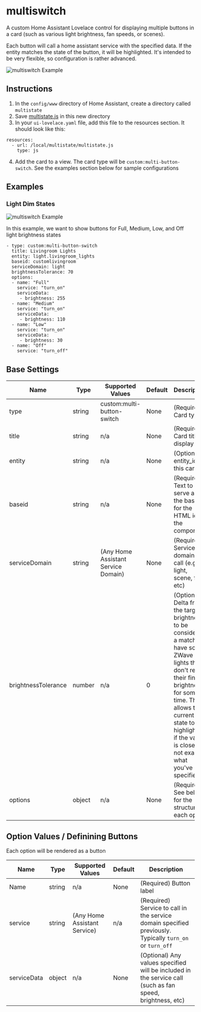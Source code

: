 # multiswitch
A custom Home Assistant Lovelace control for displaying multiple buttons in a card (such as various light brightness, fan speeds, or scenes).

Each button will call a home assistant service with the specified data.  If the entity matches the state of the button, it will be highlighted.  It's intended to be very flexible, so configuration is rather advanced.

![multiswitch Example](https://github.com/grizzlyjere/multiswitch/blob/master/Example-Lights.png)

## Instructions
1. In the `config/www` directory of Home Assistant, create a directory called `multistate`
2. Save [multistate.js](https://github.com/grizzlyjere/multiswitch/raw/master/multistate.js) in this new directory
3. In your `ui-lovelace.yaml` file, add this file to the resources section.  It should look like this:
```
resources:
  - url: /local/multistate/multistate.js
    type: js
```
4. Add the card to a view.  The card type will be `custom:multi-button-switch`.  See the examples section below for sample configurations

## Examples

### Light Dim States
![multiswitch Example](https://github.com/grizzlyjere/multiswitch/blob/master/Example-Lights.png)

In this example, we want to show buttons for Full, Medium, Low, and Off light brightness states

```
- type: custom:multi-button-switch
  title: Livingroom Lights
  entity: light.livingroom_lights
  baseid: customlivingroom
  serviceDomain: light
  brightnessTolerance: 70
  options:
  - name: "Full"
    service: "turn_on"
    serviceData:         
     - brightness: 255
  - name: "Medium"
    service: "turn_on"
    serviceData:         
     - brightness: 110
  - name: "Low"
    service: "turn_on"
    serviceData:         
     - brightness: 30
  - name: "Off"
    service: "turn_off"
```

## Base Settings
|Name|Type|Supported Values|Default|Description|
|----|----|-------|-------|-----------|
|type|string|custom:multi-button-switch|None|(Required) Card type|
|title|string|n/a|None|(Required) Card title to display|
|entity|string|n/a|None|(Optional) entity_id for this card|
|baseid|string|n/a|None|(Required) Text to serve as the based for the HTML id of the component|
|serviceDomain|string|(Any Home Assistant Service Domain)|None|(Required) Service domain to call (e.g. light, scene, fan, etc)|
|brightnessTolerance|number|n/a|0|(Optional) Delta from the target brightness to be considered a match.  I have some ZWave lights that don't report their final brightness for some time.  This allows the current state to be highlighted if the value is close, but not exactly what you've specified|
|options|object|n/a|None|(Required) See below for the structure of each option|

## Option Values / Definining Buttons
Each option will be rendered as a button

|Name|Type|Supported Values|Default|Description|
|----|----|-------|-------|-----------|
|Name|string|n/a|None|(Required) Button label|
|service|string|(Any Home Assistant Service)|n/a|(Required) Service to call in the service domain specified previously.  Typically `turn_on` or `turn_off`|
|serviceData|object|n/a|None|(Optional) Any values specified will be included in the service call (such as fan speed, brightness, etc)

